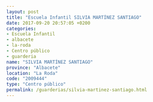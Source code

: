 ```yaml
---
layout: post
title: "Escuela Infantil SILVIA MARTÍNEZ SANTIAGO"
date: 2017-09-20 20:57:05 +0200
categories:
- Escuela Infantil
- albacete
- la-roda
- Centro público
- guarderia
name: "SILVIA MARTÍNEZ SANTIAGO"
province: "Albacete"
location: "La Roda"
code: "2009444"
type: "Centro público"
permalink: /guarderias/silvia-martinez-santiago.html
---
```

